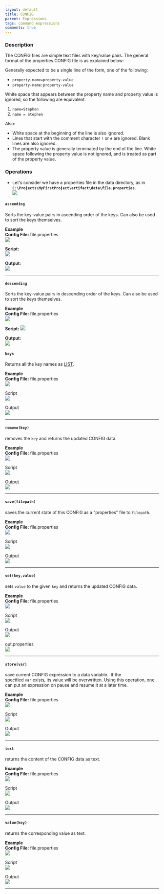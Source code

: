 ```yaml
---
layout: default
title: CONFIG
parent: Expressions
tags: command expressions
comments: true
---
```



### Description
The CONFIG files are simple text files with key/value pairs. The general format of the properties CONFIG file is as 
explained below:

Generally expected to be a single line of the form, one of the following:<br/>
- `property-name=property-value`
- `property-name:property-value`

White space that appears between the property name and property value is ignored, so the following are equivalent.
1. `name=Stephen`
2. `name = Stephen`

Also:
- White space at the beginning of the line is also ignored.
- Lines that start with the comment character `!` or `#` are ignored. Blank lines are also ignored.
- The property value is generally terminated by the end of the line. White space following the property value is not 
  ignored, and is treated as part of the property value.

  
### Operations

- Let's consider we have a properties file in the data directory, as in 
  **`C:\Projects\MyFirstProject\artifact\data\file.properties`**.<br/>
  ![](image/CONFIGexpression_01.png)

#### `ascending`
Sorts the key-value pairs in ascending order of the keys. Can also be used to sort the keys themselves. 

**Example**<br/>
**Config File:** file.properties <br/>
![](image/CONFIGexpression_01.png)

**Script:**<br/>
![](image/CONFIGexpression_17.png)

**Output:**<br/>
![](image/CONFIGexpression_18.png)

-----

#### `descending`
Sorts the key-value pairs in descending order of the keys. Can also be used to sort the keys themselves.

**Example**<br/>
**Config File:** file.properties<br/>
![](image/CONFIGexpression_01.png)

**Script:**
![](image/CONFIGexpression_19.png)

**Output:**<br/>
![](image/CONFIGexpression_20.png)

#### `keys`
Returns all the key names as [LIST](LISTexpression).

**Example**<br/>
**Config File:** file.properties<br/>
![](image/CONFIGexpression_01.png)

Script<br/>
![](image/CONFIGexpression_02.png)

Output<br/>
![](image/CONFIGexpression_03.png)

-----

#### `remove(key)`
removes the `key` and returns the updated CONFIG data.

**Example**<br/>
**Config File:** file.properties<br/>
![](image/CONFIGexpression_01.png)

Script<br/>
![](image/CONFIGexpression_04.png)

Output<br/>
![](image/CONFIGexpression_05.png)

-----

#### `save(filepath)`
saves the current state of this CONFIG as a "properties" file to `filepath`.

**Example**<br/>
**Config File:** file.properties<br/>
![](image/CONFIGexpression_01.png)

Script<br/>
![](image/CONFIGexpression_06.png)

Output<br/>
![](image/CONFIGexpression_06.png)

-----

#### `set(key,value)`
sets `value` to the given `key` and returns the updated CONFIG data.

**Example**<br/>
**Config File:** file.properties<br/>
![](image/CONFIGexpression_01.png)

Script<br/>
![](image/CONFIGexpression_08.png)

Output<br/>
![](image/CONFIGexpression_09.png)

out.properties<br/>
![](image/CONFIGexpression_16.png)

-----

#### `store(var)`
save current CONFIG expression to a data variable.  If the specified `var` exists, its value will be overwritten. 
Using this operation, one can put an expression on pause and resume it at a later time.

**Example**<br/>
**Config File:** file.properties<br/>
![](image/CONFIGexpression_01.png)

Script<br/>
![](image/CONFIGexpression_10.png)

Output<br/>
![](image/CONFIGexpression_11.png)

-----

#### `text`
returns the content of the CONFIG data as text.

**Example**<br/>
**Config File:** file.properties<br/>
![](image/CONFIGexpression_01.png)

Script<br/>
![](image/CONFIGexpression_12.png)

Output<br/>
![](image/CONFIGexpression_13.png)

-----

#### `value(key)`
returns the corresponding value as text.

**Example**<br/>
**Config File:** file.properties<br/>
![](image/CONFIGexpression_01.png)

Script<br/>
![](image/CONFIGexpression_14.png)

Output<br/>
![](image/CONFIGexpression_15.png)

-----

<script>jQuery(document).ready(function () { newOperationSelect(); });</script>

